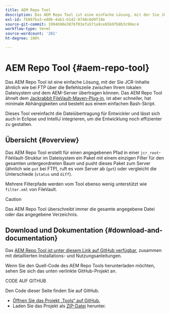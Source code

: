 ```yaml
---
title: AEM Repo Tool
description: Das AEM Repo Tool ist eine einfache Lösung, mit der Sie JCR-Inhalte ähnlich wie bei FTP über die Befehlszeile zwischen Ihrem lokalen Dateisystem und dem AEM-Server übertragen können.
exl-id: fb887ba3-e40b-4ab1-b142-0748c6d9f18e
source-git-commit: 1994b90e3876f03efa571a9ce65b9fb8b3c90ec4
workflow-type: tm+mt
source-wordcount: '261'
ht-degree: 100%

---
```


# AEM Repo Tool {#aem-repo-tool}

Das AEM Repo Tool ist eine einfache Lösung, mit der Sie JCR-Inhalte ähnlich wie bei FTP über die Befehlszeile zwischen Ihrem lokalen Dateisystem und dem AEM-Server übertragen können. Das AEM Repo Tool ähnelt dem [Jackrabbit FileVault-Maven-Plug-in](https://jackrabbit.apache.org/filevault-package-maven-plugin), ist aber schneller, hat minimale Abhängigkeiten und besteht aus einem einfachen Bash-Skript.

Dieses Tool vereinfacht die Dateiübertragung für Entwickler und lässt sich auch in Eclipse und IntelliJ integrieren, um die Entwicklung noch effizienter zu gestalten.

## Übersicht {#overview}

Das AEM Repo Tool erstellt für einen angegebenen Pfad in einer `jcr_root`-FileVault-Struktur im Dateisystem ein Paket mit einem einzigen Filter für den gesamten untergeordneten Baum und pusht dieses Paket zum Server (ähnlich wie `put` bei FTP), ruft es vom Server ab (`get`) oder vergleicht die Unterschiede (`status` und `diff`).

Mehrere Filterpfade werden vom Tool ebenso wenig unterstützt wie `filter.xml` von FileVault.

>[!CAUTION]
>
>Das AEM Repo Tool überschreibt immer die gesamte angegebene Datei oder das angegebene Verzeichnis.

## Download und Dokumentation {#download-and-documentation}

Das [AEM Repo Tool ist unter diesem Link auf GitHub verfügbar](https://github.com/Adobe-Marketing-Cloud/tools/tree/master/repo), zusammen mit detaillierten Installations- und Nutzungsanleitungen.

Wenn Sie den Quell-Code des AEM Repo Tools herunterladen möchten, sehen Sie sich das unten verlinkte GitHub-Projekt an.

CODE AUF GITHUB

Den Code dieser Seite finden Sie auf GitHub.

* [Öffnen Sie das Projekt „Tools“ auf GitHub.](https://github.com/Adobe-Marketing-Cloud/tools)
* Laden Sie das Projekt als [ZIP-Datei](https://github.com/Adobe-Marketing-Cloud/tools/archive/master.zip) herunter.
